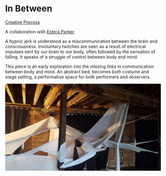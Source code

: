 

# In Between

[Creative Process](creativeProcess.md) 


A collaboration with <a href="http://www.esteraparker.com/" target="_blank"> Estera Parker </a> 

A hypnic jerk is understood as a miscommunication between the brain and consciousness. Involuntary twitches are seen as a result of electrical impulses sent by our brain to our body, often followed by the sensation of falling. It speaks of a struggle of control between body and mind.

This piece is an early exploration into the missing links in communication between body and mind. An abstract bed, becomes both costume and stage setting, a performative space for both performers and observers. 

![In Between](img/Cover.jpg)




